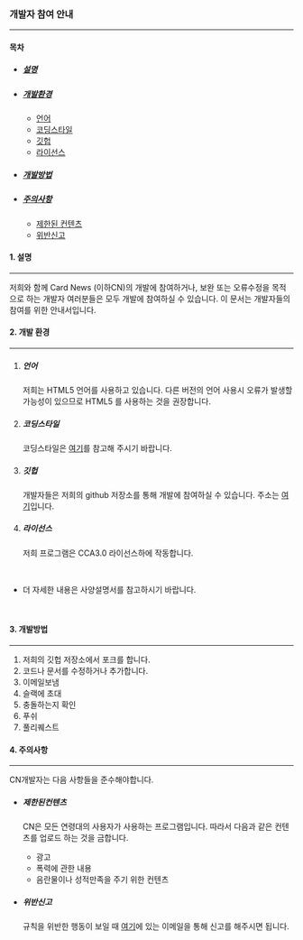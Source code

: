 ### 개발자 참여 안내

---------------------------------------------------------------------



#### 목차

* ##### [설명](#설명)

* ##### [개발환경](#개발환경)

   * [언어](#언어)
   * [코딩스타일](#코딩스타일)
  * [깃헙](#깃헙)
  * [라이선스](#라이선스)

* ##### [개발방법](#개발방법)

* ##### [주의사항](#주의사항)

   * [제한된 컨텐츠](#제한된컨텐츠)
   * [위반신고](#위반신고)



#### 1. 설명

------------------------------------------

저희와 함께 Card News (이하CN)의 개발에 참여하거나, 보완 또는 오류수정을 목적으로 하는 개발자 여러분들은 모두 개발에 참여하실 수 있습니다. 이 문서는 개발자들의 참여를 위한 안내서입니다.



#### 2. 개발 환경

----------------------------------------

1. ##### 언어

   저희는 HTML5 언어를 사용하고 있습니다. 다른 버전의 언어 사용시 오류가 발생할 가능성이 있으므로 HTML5 를 사용하는 것을 권장합니다. 

2. ##### 코딩스타일

   코딩스타일은 [여기](https://google.github.io/styleguide/htmlcssguide.html)를 참고해 주시기 바랍니다.

3. ##### 깃헙

   개발자들은 저희의 github 저장소를 통해 개발에 참여하실 수 있습니다. 주소는 [여기](https://sohn1029.github.io/ten-points/)입니다.

4. ##### 라이선스

   저희 프로그램은 CCA3.0 라이선스하에 작동합니다.

   ​

* 더 자세한 내용은 사양설명서를 참고하시기 바랍니다. 

  ​

#### 3. 개발방법

-----------------------------------------------------

1. 저희의 깃헙 저장소에서 포크를 합니다.
2. 코드나 문서를 수정하거나 추가합니다.
3. 이메일보냄
4. 슬랙에 초대
5. 충돌하는지 확인
6. 푸쉬
7. 풀리퀘스트​



#### 4. 주의사항

----------------------------------------------------------

CN개발자는 다음 사항들을 준수해야합니다.

* ##### 제한된컨텐츠

  CN은 모든 연령대의 사용자가 사용하는 프로그램입니다. 따라서 다음과 같은 컨텐츠를 업로드 하는 것을 금합니다. 

  * 광고
  * 폭력에 관한 내용
  * 음란물이나 성적만족을 주기 위한 컨텐츠

* ##### 위반신고

  규칙을 위반한 행동이 보일 때 [여기](https://onnoo.github.io/Yell5w/main/contact.html)에 있는 이메일을 통해 신고를 해주시면 됩니다. 
